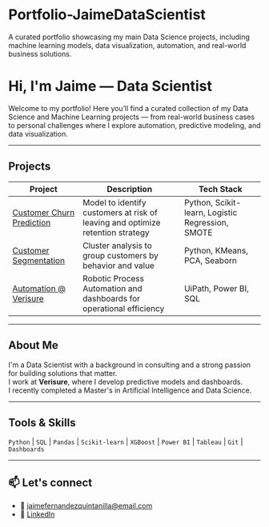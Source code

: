 # Portfolio-JaimeDataScientist
A curated portfolio showcasing my main Data Science projects, including machine learning models, data visualization, automation, and real-world business solutions.

# Hi, I'm Jaime — Data Scientist

Welcome to my portfolio! Here you’ll find a curated collection of my Data Science and Machine Learning projects — from real-world business cases to personal challenges where I explore automation, predictive modeling, and data visualization.

---

## Projects

| Project | Description | Tech Stack |
|--------|-------------|------------|
| [Customer Churn Prediction](./churn-prediction) | Model to identify customers at risk of leaving and optimize retention strategy | Python, Scikit-learn, Logistic Regression, SMOTE |
| [Customer Segmentation](./customer-segmentation) | Cluster analysis to group customers by behavior and value | Python, KMeans, PCA, Seaborn |
| [Automation @ Verisure](./rpa-verisure-dashboard) | Robotic Process Automation and dashboards for operational efficiency | UiPath, Power BI, SQL |

---

## About Me

I'm a Data Scientist with a background in consulting and a strong passion for building solutions that matter.  
I work at **Verisure**, where I develop predictive models and dashboards.  
I recently completed a Master's in Artificial Intelligence and Data Science.

---

## Tools & Skills

`Python` | `SQL` | `Pandas` | `Scikit-learn` | `XGBoost` | `Power BI` | `Tableau` | `Git` | `Dashboards`

---

## 📫 Let's connect

- 📧 jaimefernandezquintanilla@email.com  
- 💼 [LinkedIn](https://www.linkedin.com/in/jaimefernandezquintanilla/)  
